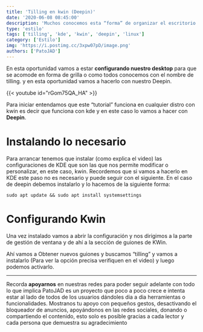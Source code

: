 ```yaml
---
title: 'Tilling en kwin (Deepin)'
date: '2020-06-08 08:45:00'
description: 'Muchos conocemos esta “forma” de organizar el escritorio en grillas auto acomodables que nos permiten manejar de una forma más simple el escritorio'
type: 'estilo'
tags: ['tilling', 'kde', 'kwin', 'deepin', 'linux']
category: ['Estilo']
img: 'https://i.postimg.cc/3xpw07pD/image.png'
authors: ['PatoJAD']
---
```


En esta oportunidad vamos a estar **configurando nuestro desktop** para que se acomode en forma de grilla o como todos conocemos con el nombre de tilling. y en esta oportunidad vamos a hacerlo con nuestro Deepin.

{{< youtube id="rGom75QA_HA" >}}

Para iniciar entendamos que este “tutorial” funciona en cualquier distro con kwin es decir que funciona con kde y en este caso lo vamos a hacer con **Deepin**.

# Instalando lo necesario

Para arrancar tenemos que instalar (como explica el video) las configuraciones de KDE que son las que nos permite modificar o personalizar, en este caso, kwin. Recordemos que si vamos a hacerlo en KDE este paso no es necesario y puede seguir con el siguiente. En el caso de deepin debemos instalarlo y lo hacemos de la siguiente forma:

    sudo apt update && sudo apt install systemsettings

# Configurando Kwin

Una vez instalado vamos a abrir la configuración y nos dirigimos a la parte de gestión de ventana y de ahí a la sección de guiones de KWin.

Ahí vamos a Obtener nuevos guiones y buscamos “tilling” y vamos a instalarlo (Para ver la opción precisa verifiquen en el video) y luego podemos activarlo.

---

Recorda **apoyarnos** en nuestras redes para poder seguir adelante con todo lo que implica PatoJAD es un proyecto que poco a poco crece e intenta estar al lado de todos de los usuarios dándoles dia a dia herramientas o funcionalidades. Mostranos tu apoyo con pequeños gestos, desactivando el bloqueador de anuncios, apoyándonos en las redes sociales, donando o compartiendo el contenido, esto solo es posible gracias a cada lector y cada persona que demuestra su agradecimiento
